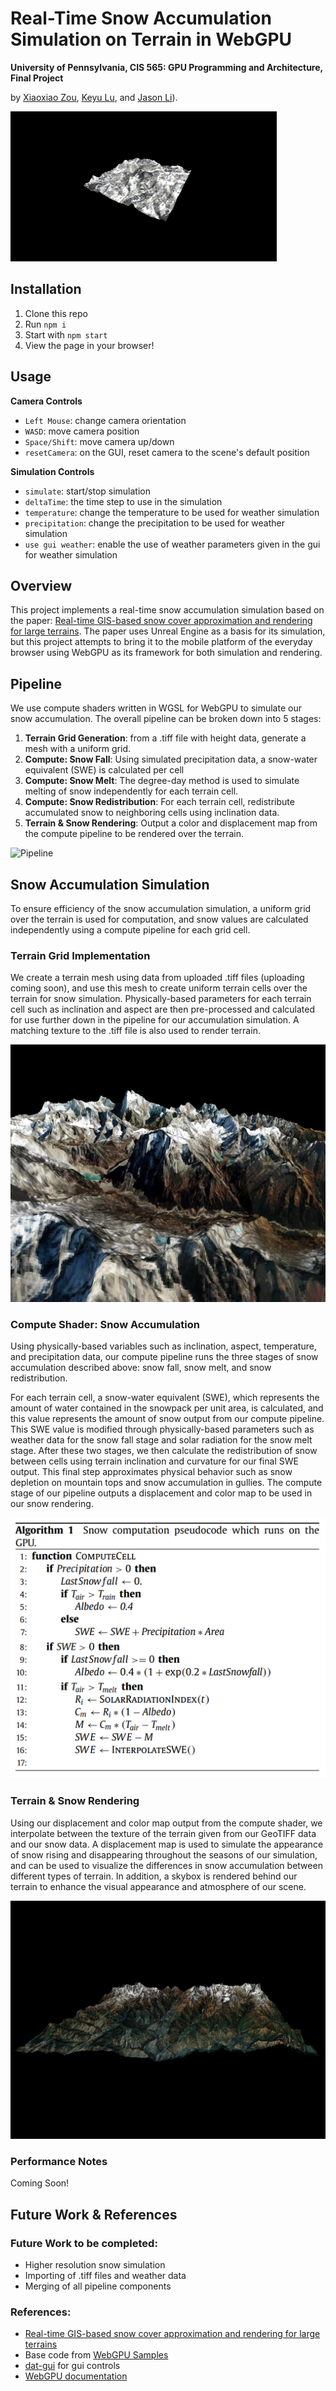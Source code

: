 # Real-Time Snow Accumulation Simulation on Terrain in WebGPU

**University of Pennsylvania, CIS 565: GPU Programming and Architecture, Final Project**

by [Xiaoxiao Zou](), [Keyu Lu](), and [Jason Li]()).

![Teaser](img/teaser.gif)

## Installation
1. Clone this repo
2. Run `npm i`
3. Start with `npm start`
4. View the page in your browser!


## Usage
**Camera Controls**
- `Left Mouse`: change camera orientation
- `WASD`: move camera position
- `Space/Shift`: move camera up/down
- `resetCamera`: on the GUI, reset camera to the scene's default position

**Simulation Controls**
- `simulate`: start/stop simulation
- `deltaTime`: the time step to use in the simulation
- `temperature`: change the temperature to be used for weather simulation
- `precipitation`: change the precipitation to be used for weather simulation
- `use gui weather`: enable the use of weather parameters given in the gui for weather simulation

## Overview

This project implements a real-time snow accumulation simulation based on the paper: [Real-time GIS-based snow cover approximation and rendering for large terrains](https://www.sciencedirect.com/science/article/pii/S0097849317301693?fr=RR-2&ref=pdf_download&rr=821fc7e57b5d421b). The paper uses Unreal Engine as a basis for its simulation, but this project attempts to bring it to the mobile platform of the everyday browser using WebGPU as its framework for both simulation and rendering.

<!-- ![Snow-Accumulation-Gif]() -->

## Pipeline
We use compute shaders written in WGSL for WebGPU to simulate our snow accumulation. The overall pipeline can be broken down into 5 stages:

1. **Terrain Grid Generation**: from a .tiff file with height data, generate a mesh with a uniform grid.
2. **Compute: Snow Fall**: Using simulated precipitation data, a snow-water equivalent (SWE) is calculated per cell
3. **Compute: Snow Melt**: The degree-day method is used to simulate melting of snow independently for each terrain cell.
4. **Compute: Snow Redistribution**: For each terrain cell, redistribute accumulated snow to neighboring cells using inclination data.
5. **Terrain & Snow Rendering**: Output a color and displacement map from the compute pipeline to be rendered over the terrain.

![Pipeline](img/pipeline.png)

## Snow Accumulation Simulation
To ensure efficiency of the snow accumulation simulation, a uniform grid over the terrain is used for computation, and snow values are calculated independently using a compute pipeline for each grid cell. 

### Terrain Grid Implementation
We create a terrain mesh using data from uploaded .tiff files (uploading coming soon), and use this mesh to create uniform terrain cells over the terrain for snow simulation. Physically-based parameters for each terrain cell such as inclination and aspect are then pre-processed and calculated for use further down in the pipeline for our accumulation simulation. A matching texture to the .tiff file is also used to render terrain.

![Terrain Mesh](img/terrain.png)

### Compute Shader: Snow Accumulation
Using physically-based variables such as inclination, aspect, temperature, and precipitation data, our compute pipeline runs the three stages of snow accumulation described above: snow fall, snow melt, and snow redistribution. 

For each terrain cell, a snow-water equivalent (SWE), which represents the amount of water contained in the snowpack per unit area, is calculated, and this value represents the amount of snow output from our compute pipeline. This SWE value is modified through physically-based parameters such as weather data for the snow fall stage and solar radiation for the snow melt stage. After these two stages, we then calculate the redistribution of snow between cells using terrain inclination and curvature for our final SWE output. This final step approximates physical behavior such as snow depletion on mountain tops and snow accumulation in gullies. The compute stage of our pipeline outputs a displacement and color map to be used in our snow rendering. 

![Snow Accumulation Pseudocode](img/pseudocode.png)

### Terrain & Snow Rendering
Using our displacement and color map output from the compute shader, we interpolate between the texture of the terrain given from our GeoTIFF data and our snow data. A displacement map is used to simulate the appearance of snow rising and disappearing throughout the seasons of our simulation, and can be used to visualize the differences in snow accumulation between different types of terrain. In addition, a skybox is rendered behind our terrain to enhance the visual appearance and atmosphere of our scene.

![Terrain Rendering](img/terrain-zoomed-out.png)


### Performance Notes
Coming Soon!

## Future Work & References

### Future Work to be completed:
- Higher resolution snow simulation
- Importing of .tiff files and weather data
- Merging of all pipeline components

### References:
- [Real-time GIS-based snow cover approximation and rendering for large terrains](https://www.sciencedirect.com/science/article/pii/S0097849317301693?fr=RR-2&ref=pdf_download&rr=821fc7e57b5d421b)
- Base code from [WebGPU Samples](https://webgpu.github.io/webgpu-samples)
- [dat-gui](https://github.com/dataarts/dat.gui) for gui controls
- [WebGPU documentation](https://www.w3.org/TR/webgpu/)
